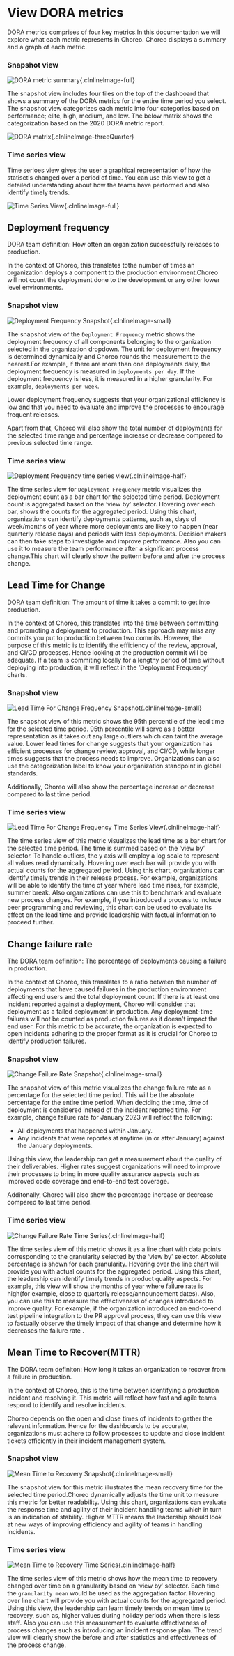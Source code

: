 # View DORA metrics

DORA metrics comprises of four key metrics.In this documentation we will explore what each metric represents in Choreo. Choreo displays a summary and a graph of each metric.

### Snapshot view

![DORA metric summary](../../../assets/img/insights/dora-metrics/dora-metrics-summary.png){.cInlineImage-full}

The snapshot view includes four tiles on the top of the dashboard that shows a summary of the DORA metrics for the entire time period you select. The snapshot view categorizes each metric into four categories based on performance; elite, high, medium, and low. The below matrix shows the categorization based on the 2020 DORA metric report.

![DORA matrix](../../../assets/img/insights/dora-metrics/dora-matrix.png){.cInlineImage-threeQuarter}

### Time series view

Time serioes view gives the user a graphical representation of how the statisctis changed over a period of time. You can use this view to get a detailed understanding about how the teams have performed and also identify timely trends. 

![Time Series View](../../../assets/img/insights/dora-metrics/time-series-view.jpg){.cInlineImage-full}


## Deployment frequency

DORA team definition: How often an organization successfully releases to production.

In the context of Choreo, this translates tothe number of times an organization deploys a component to the production environment.Choreo will not count the deployment done to the development or any other lower level environments. 

### Snapshot view

![Deployment Frequency Snapshot](../../../assets/img/insights/dora-metrics/deployment-frequency-snapshot.png){.cInlineImage-small}

The snapshot view of the `Deployment Frequency` metric shows the deployment frequency of all components belonging to the organization selected in the organization dropdown. The unit for deployment frequency is determined dynamically and Choreo rounds the measurement to the nearest.For example, if there are more than one deployments daily, the deployment frequency is measured in  `deployments per day`.   If the deployment frequency is less, it is measured in a higher granularity. For example, `deployments per week`.

Lower deployment frequency suggests that your organizational efficiency is low and that you need to evaluate and improve the processes to encourage frequent releases.

Apart from that, Choreo will also show the total number of deployments for the selected time range and percentage increase or decrease compared to previous selected time range.


### Time series view

![Deployment Frequency time series view](../../../assets/img/insights/dora-metrics/deployment-frequency-time-series.png){.cInlineImage-half}

The time series view for `Deployment Frequency` metric visualizes the deployment count as a bar chart for the selected time period. Deployment count is aggregated based on the ‘view by’ selector. Hovering over each bar, shows the counts for the aggregated period. 
Using this chart, organizations can identify deployments patterns, such as, days of week/months of year where more deployments are likely to happen (near quarterly release days) and periods with less deployments. Decision makers can then take steps to investigate and improve performance. 
Also you can use it to measure the team performance after a significant process change.This chart will clearly show the pattern before and after the process change.


## Lead Time for Change

 DORA team definition: The amount of time it takes a commit to get into production.

 In the context of Choreo, this translates into the time between committing and promoting a deployment to production. This approach may miss any commits you put to production between two commits. However, the purpose of this metric is to identify the efficiency of the review, approval, and CI/CD processes. Hence looking at the production commit will be adequate. If a team is commiting locally for a lengthy period of time without deploying into production, it will reflect in the ‘Deployment Frequency’ charts.

### Snapshot view

![Lead Time For Change Frequency Snapshot](../../../assets/img/insights/dora-metrics/lead-time-for-a-change-summary.png){.cInlineImage-small}

The snapshot view of this metric shows the 95th percentile of the lead time for the selected time period. 95th percentile will serve as a better representation as it takes out any large outliers which can taint the average value. Lower lead times for change suggests that your organization has efficient processes for change review, approval, and CI/CD, while longer times suggests that the process needs to improve. Organizations can also use the categorization label to know your organization  standpoint in global standards.

Additionally, Choreo will also show the percentage increase or decrease compared to last time period.

### Time series view

![Lead Time For Change Frequency Time Series View](../../../assets/img/insights/dora-metrics/lead-time-for-a-change-chart.png){.cInlineImage-half}

The time series view of this metric visualizes the lead time as a bar chart for the selected time period. The time is summed based on the ‘view by’ selector. To handle outliers, the y axis will employ a log scale to represent all values read dynamically. Hovering over each bar will provide you with actual counts for the aggregated period. 
Using this chart, organizations can identify timely trends in their release process. For example, organizations will be able to identify the time of year where lead time rises, for example, summer break. Also organizations can use this to benchmark and evaluate new process changes. For example, if you introduced a process to include peer programming and reviewing, this chart can be used to evaluate its effect on the lead time and provide leadership with factual information to proceed further.

## Change failure rate

The DORA team definition: The percentage of deployments causing a failure in production. 

In the context of Choreo, this translates to a ratio between the number of deployments that have caused failures in the production environment affecting end users and the total deployment count. If there is at least one incident reported against a deployment, Choreo will consider that deployment as a failed deployment in production. Any deployment-time failures will not be counted as production failures as it doesn't impact the end user. For this metric to be accurate, the organization is expected to open incidents adhering to the proper format as it is crucial for Choreo to identify production failures. 

### Snapshot view

![Change Failure Rate Snapshot](../../../assets/img/insights/dora-metrics/change-failure-rate-summary.png){.cInlineImage-small}

The snapshot view of this metric visualizes the change failure rate as a percentage for the selected time period. This will be the absolute percentage for the entire time period. When deciding the time, time of deployment is considered instead of the incident reported time. For example, change failure rate for January 2023 will reflect the following:
 -  All deployments that happened within January.
 -  Any incidents that were reportes at anytime (in or after January) against the January deployments.

Using this view, the leadership can get a measurement about the quality of their deliverables. Higher rates suggest organizations will need to improve their processes to bring in more quality assurance aspects such as improved code coverage and end-to-end test coverage.

Additonally, Choreo will also show the percentage increase or decrease compared to last time period.

### Time series view

![Change Failure Rate Time Series](../../../assets/img/insights/dora-metrics/change-failure-rate-chart.png){.cInlineImage-half}

The time series view of this metric shows it as a line chart with data points corresponding to the granularity selected by the ‘view by’ selector. Absolute percentage is shown for each granularity.  Hovering over the line chart will provide you with actual counts for the aggregated period. 
Using this chart, the leadership can identify timely trends in product quality aspects. For example, this view will show the months of year where failure rate is high(for example, close to quarterly release/announcement dates). Also, you can use this to measure the effectiveness of changes introduced to improve quality. For example, if the organization introduced an end-to-end test pipeline integration to the PR approval process, they can use this view to factually observe the timely impact of that change and determine how it decreases the failure rate .

## Mean Time to Recover(MTTR)

The DORA team definiton:  How long it takes an organization to recover from a failure in production.

In the context of Choreo, this is the time between identifying a production incident and resolving it. This metric will reflect how fast and agile teams respond to identify and resolve incidents.

Choreo depends on the open and close times of incidents to gather the relevant information. Hence for the dashboards to be accurate, organizations must adhere to follow processes to update and close incident tickets efficiently in their incident management system.

### Snapshot view

![Mean Time to Recovery Snapshot](../../../assets/img/insights/dora-metrics/mean-time-to-recovery-summary.png){.cInlineImage-small}

The snapshot view for this metric illustrates the  mean recovery time for the selected time period.Choreo dynamically adjusts the time unit to measure this metric for better readability.
Using this chart, organizations can evaluate the response time and agility of their incident handling teams which in turn is an indication of stability. Higher MTTR means the leadership should look at new ways of improving efficiency and agility of teams in handling incidents.

### Time series view

![Mean Time to Recovery Time Series](../../../assets/img/insights/dora-metrics/mean-time-to-recovery-chart.png){.cInlineImage-half}

The time series view of this metric shows how the mean time to recovery changed over time on a granularity based on ‘view by’ selector. Each time the `granularity mean` would be used as the aggregation factor.  Hovering over line chart will provide you with actual counts for the aggregated period. 
Using this view, the leadership can learn timely trends on mean time to recovery, such as, higher values during holiday periods when there is less staff. Also you can use this measurement to evaluate effectiveness of process changes such as introducing an incident response plan. The trend view will clearly show the before and after statistics and effectiveness of the process change.




